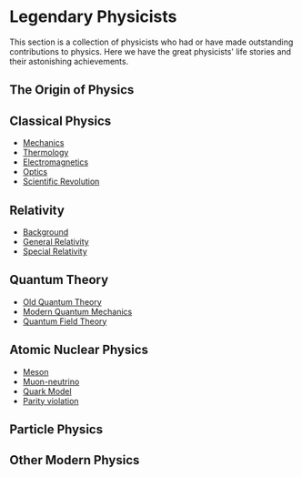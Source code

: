 # Legendary Physicists

This section is a collection of physicists who had or have made outstanding contributions to physics. Here we have the great physicists' life stories and their astonishing achievements.

## **The Origin of Physics** 

## **Classical Physics** 

- [Mechanics]()
- [Thermology]()
- [Electromagnetics]()
- [Optics]()
- [Scientific Revolution]()

## **Relativity** 

- [Background]()
- [General Relativity]()
- [Special Relativity]()

## **Quantum Theory** 

- [Old Quantum Theory]()
- [Modern Quantum Mechanics]()
- [Quantum Field Theory]()

## **Atomic Nuclear Physics** 

- [Meson]()
- [Muon-neutrino]()
- [Quark Model]()
- [Parity violation]()

## **Particle Physics** 

## **Other Modern Physics**
